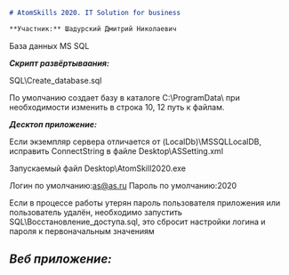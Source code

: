 ```markdown
# AtomSkills 2020. IT Solution for business

**Участник:** Шадурский Дмитрий Николаевич
```
База данных MS SQL

***Скрипт развёртываания:***

SQL\Create_database.sql

По умолчанию создает базу в каталоге C:\ProgramData\ при необходимости изменить в строка 10, 12 путь к файлам.

***Десктоп приложение:***

Если экземпляр сервера отличается от (LocalDb)\MSSQLLocalDB, исправить ConnectString в файле  Desktop\ASSetting.xml

Запускаемый файл Desktop\AtomSkill2020.exe

Логин по умолчанию:as@as.ru
Пароль по умолчанию:2020

Если в процессе работы утерян пароль пользователя приложения или пользователь удалён, необходимо запустить SQL\Восстановление_доступа.sql, это сбросит настройки логина и пароля к первоначальным значениям

***Веб приложение:***
-
